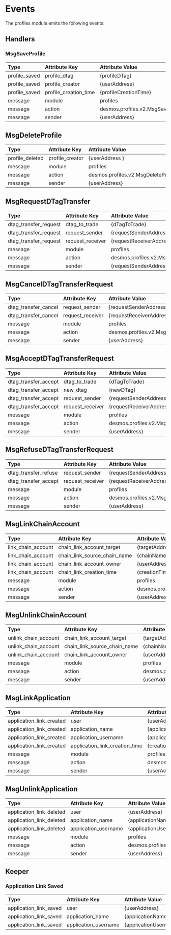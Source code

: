 <!--
order: 4
-->

# Events

The profiles module emits the following events:

## Handlers

### MsgSaveProfile

| **Type**      | **Attribute Key**     | **Attribute Value**               | 
|:--------------|:----------------------|:----------------------------------|
| profile_saved | profile_dtag          | {profileDTag}                     |
| profile_saved | profile_creator       | {userAddress}                     |
| profile_saved | profile_creation_time | {profileCreationTime}             |
| message       | module                | profiles                          |
| message       | action                | desmos.profiles.v2.MsgSaveProfile |
| message       | sender                | {userAddress}                     |

## MsgDeleteProfile

| **Type**        | **Attribute Key** | **Attribute Value**                 | 
|:----------------|:------------------|:------------------------------------|
| profile_deleted | profile_creator   | {userAddress }                      |
| message         | module            | profiles                            | 
| message         | action            | desmos.profiles.v2.MsgDeleteProfile |
| message         | sender            | {userAddress}                       |

## MsgRequestDTagTransfer

| **Type**              | **Attribute Key** | **Attribute Value**                       | 
|:----------------------|:------------------|:------------------------------------------|
| dtag_transfer_request | dtag_to_trade     | {dTagToTrade}                             | 
| dtag_transfer_request | request_sender    | {requestSenderAddress}                    | 
| dtag_transfer_request | request_receiver  | {requestReceiverAddress}                  |
| message               | module            | profiles                                  | 
| message               | action            | desmos.profiles.v2.MsgRequestDTagTransfer |
| message               | sender            | {requestSenderAddress}                    |

## MsgCancelDTagTransferRequest

| **Type**             | **Attribute Key** | **Attribute Value**                             | 
|:---------------------|:------------------|:------------------------------------------------|
| dtag_transfer_cancel | request_sender    | {requestSenderAddress}                          | 
| dtag_transfer_cancel | request_receiver  | {requestReceiverAddress}                        |
| message              | module            | profiles                                        | 
| message              | action            | desmos.profiles.v2.MsgCancelDTagTransferRequest |
| message              | sender            | {userAddress}                                   |

## MsgAcceptDTagTransferRequest

| **Type**             | **Attribute Key** | **Attribute Value**                             | 
|:---------------------|:------------------|:------------------------------------------------|
| dtag_transfer_accept | dtag_to_trade     | {dTagToTrade}                                   |
| dtag_transfer_accept | new_dtag          | {newDTag}                                       |
| dtag_transfer_accept | request_sender    | {requestSenderAddress}                          | 
| dtag_transfer_accept | request_receiver  | {requestReceiverAddress}                        |
| message              | module            | profiles                                        | 
| message              | action            | desmos.profiles.v2.MsgAcceptDTagTransferRequest |
| message              | sender            | {userAddress}                                   |

## MsgRefuseDTagTransferRequest

| **Type**             | **Attribute Key** | **Attribute Value**                             | 
|:---------------------|:------------------|:------------------------------------------------|
| dtag_transfer_refuse | request_sender    | {requestSenderAddress}                          | 
| dtag_transfer_accept | request_receiver  | {requestReceiverAddress}                        |
| message              | module            | profiles                                        | 
| message              | action            | desmos.profiles.v2.MsgRefuseDTagTransferRequest |
| message              | sender            | {userAddress}                                   |

## MsgLinkChainAccount

| **Type**           | **Attribute Key**            | **Attribute Value**                    | 
|:-------------------|:-----------------------------|:---------------------------------------|
| link_chain_account | chain_link_account_target    | {targetAddress}                        |
| link_chain_account | chain_link_source_chain_name | {chainName}                            | 
| link_chain_account | chain_link_account_owner     | {userAddress}                          |
| link_chain_account | chain_link_creation_time     | {creationTime}                         |
| message            | module                       | profiles                               | 
| message            | action                       | desmos.profiles.v2.MsgLinkChainAccount |
| message            | sender                       | {userAddress}                          |

## MsgUnlinkChainAccount

| **Type**             | **Attribute Key**            | **Attribute Value**                      | 
|:---------------------|:-----------------------------|:-----------------------------------------|
| unlink_chain_account | chain_link_account_target    | {targetAddress}                          |
| unlink_chain_account | chain_link_source_chain_name | {chainName}                              | 
| unlink_chain_account | chain_link_account_owner     | {userAddress}                            |
| message              | module                       | profiles                                 | 
| message              | action                       | desmos.profiles.v2.MsgUnlinkChainAccount |
| message              | sender                       | {userAddress}                            |

## MsgLinkApplication

| **Type**                 | **Attribute Key**              | **Attribute Value**                   | 
|:-------------------------|:-------------------------------|:--------------------------------------|
| application_link_created | user                           | {userAddress}                         |
| application_link_created | application_name               | {applicationName}                     | 
| application_link_created | application_username           | {applicationUsername}                 |
| application_link_created | application_link_creation_time | {creationTime}                        |
| message                  | module                         | profiles                              | 
| message                  | action                         | desmos.profiles.v2.MsgLinkApplication |
| message                  | sender                         | {userAddress}                         |

## MsgUnlinkApplication

| **Type**                 | **Attribute Key**    | **Attribute Value**                     | 
|:-------------------------|:---------------------|:----------------------------------------|
| application_link_deleted | user                 | {userAddress}                           |
| application_link_deleted | application_name     | {applicationName}                       | 
| application_link_deleted | application_username | {applicationUsername}                   |
| message                  | module               | profiles                                | 
| message                  | action               | desmos.profiles.v2.MsgUnlinkApplication |
| message                  | sender               | {userAddress}                           |

## Keeper

### Application Link Saved
| **Type**               | **Attribute Key**    | **Attribute Value**                     | 
|:-----------------------|:---------------------|:----------------------------------------|
| application_link_saved | user                 | {userAddress}                           |
| application_link_saved | application_name     | {applicationName}                       | 
| application_link_saved | application_username | {applicationUsername}                   |